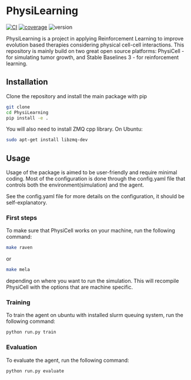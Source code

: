 # PhysiLearning
[![CI](https://github.com/sergiyayf/PhysiLearning/actions/workflows/ci.yaml/badge.svg)](https://github.com/sergiyayf/PhysiLearning/actions/workflows/ci.yaml)
[![coverage](https://codecov.io/github/sergiyayf/PhysiLearning/branch/master/graph/badge.svg?token=EsiaxXIL7Z)](https://codecov.io/github/sergiyayf/PhysiLearning)
![version](https://img.shields.io/badge/version-0.1.3-blue)

PhysiLearning is a project in applying Reinforcement Learning to improve evolution based therapies
considering physical cell-cell interactions. This repository is mainly build on two great open source platforms:
PhysiCell - for simulating tumor growth, and Stable Baselines 3 - for reinforcement learning.

## Installation
Clone the repository and install the main package with pip
```bash
git clone
cd PhysiLearning
pip install -e .
```

You will also need to install ZMQ cpp library. On Ubuntu:
```bash
sudo apt-get install libzmq-dev
```

## Usage 

Usage of the package is aimed to be user-friendly and require minimal coding.
Most of the configuration is done through the config.yaml file that controls 
both the environment(simulation) and the agent.

See the config.yaml file for more details on the configuration, it should be self-explanatory.

### First steps 

To make sure that PhysiCell works on your machine, run the following command:
```bash
make raven
```
or 
```bash
make mela
```
depending on where you want to run the simulation. This will recompile PhysiCell with the options that are 
machine specific. 

### Training
To train the agent on ubuntu with installed slurm queuing system, run the following command:
```bash
python run.py train
```

### Evaluation
To evaluate the agent, run the following command:
```bash
python run.py evaluate
```

